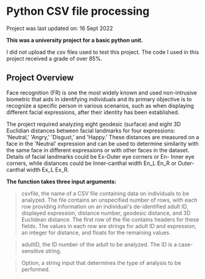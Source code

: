 # Python CSV file processing
Project was last updated on: 16 Sept 2022

**This was a university project for a basic python unit.**

I did not upload the csv files used to test this project. The code I used in this project received a grade of over 85%.

## Project Overview

Face recognition (FR) is one the most widely known and used non-intrusive biometric that aids in identifying individuals and its primary objective is to recognize a specific person in various scenarios, such as when displaying different facial expressions, after their identity has been established.

The project required analyzing eight geodesic (surface) and eight 3D Euclidian distances between facial landmarks for four expressions: 'Neutral,' 'Angry,' 'Disgust,' and 'Happy.' These distances are measured on a face in the 'Neutral' expression and can be used to determine similarity with the same face in different expressions or with other faces in the dataset. Details of facial landmarks could be Ex-Outer eye corners or En- Inner eye corners, while distances could be Inner-canthal width En_L En_R or Outer-canthal width Ex_L Ex_R.

**The function takes three input arguments:**

> csvfile, the name of a CSV file containing data on individuals to be analyzed. The file contains an unspecified number of rows, with each row providing information on an individual's de-identified adult ID, displayed expression, distance number, geodesic distance, and 3D Euclidean distance. The first row of the file contains headers for these fields. The values in each row are strings for adult ID and expression, an integer for distance, and floats for the remaining values.

> adultID, the ID number of the adult to be analyzed. The ID is a case-sensitive string.

> Option, a string input that determines the type of analysis to be performed.

